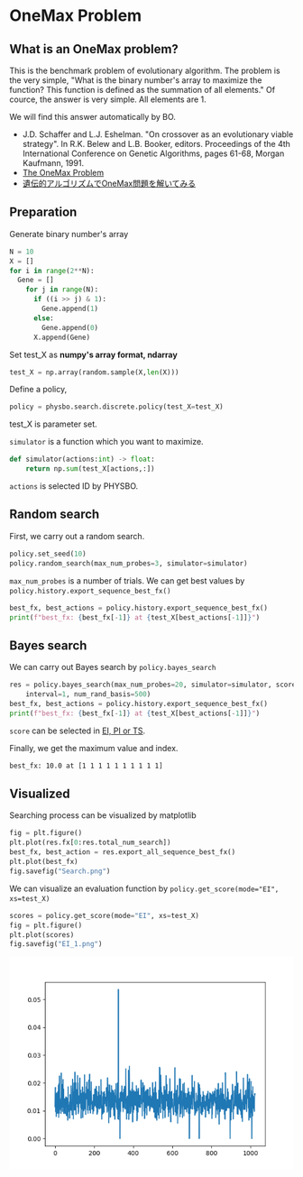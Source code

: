 # OneMax Problem
## What is an OneMax problem?
This is the benchmark problem of evolutionary algorithm. The problem is the very simple,
"What is the binary number's array to maximize the function?
This function is defined as the summation of all elements."
Of cource, the answer is very simple. All elements are 1.

We will find this answer automatically by BO.

- J.D. Schaffer and L.J. Eshelman. "On crossover as an evolutionary viable strategy". In R.K. Belew and L.B. Booker, editors. Proceedings of the 4th International Conference on Genetic Algorithms, pages 61-68, Morgan Kaufmann, 1991.
- [The OneMax Problem](https://tracer.lcc.uma.es/problems/onemax/onemax.html#SE91)
- [遺伝的アルゴリズムでOneMax問題を解いてみる](https://qiita.com/pontyo4/items/a986df2582f3d0aaaa40)


## Preparation
Generate binary number's array
```Python
N = 10
X = []
for i in range(2**N):
  Gene = []
    for j in range(N):
      if ((i >> j) & 1):
        Gene.append(1)
      else:
        Gene.append(0)
      X.append(Gene)
```
Set test_X as **numpy's array format, ndarray**
```Python
test_X = np.array(random.sample(X,len(X)))
```
Define a policy,
```Python
policy = physbo.search.discrete.policy(test_X=test_X)
```
test_X is parameter set.

`simulator` is a function which you want to maximize.
```Python
def simulator(actions:int) -> float:
    return np.sum(test_X[actions,:])
```
`actions` is selected ID by PHYSBO. 

## Random search
First, we carry out a random search.
```Python
policy.set_seed(10)
policy.random_search(max_num_probes=3, simulator=simulator)
```
`max_num_probes` is a number of trials.
We can get best values by `policy.history.export_sequence_best_fx()`
```Python
best_fx, best_actions = policy.history.export_sequence_best_fx()
print(f"best_fx: {best_fx[-1]} at {test_X[best_actions[-1]]}")
```
## Bayes search
We can carry out Bayes search by `policy.bayes_search`
```Python
res = policy.bayes_search(max_num_probes=20, simulator=simulator, score="EI", 
    interval=1, num_rand_basis=500)
best_fx, best_actions = policy.history.export_sequence_best_fx()
print(f"best_fx: {best_fx[-1]} at {test_X[best_actions[-1]]}")
```
`score` can be selected in [EI, PI or TS](https://issp-center-dev.github.io/PHYSBO/manual/master/ja/_modules/physbo/search/score.html).

Finally, we get the maximum value and index.
```Bash
best_fx: 10.0 at [1 1 1 1 1 1 1 1 1 1]
```
## Visualized
Searching process can be visualized by matplotlib
```Python
fig = plt.figure()
plt.plot(res.fx[0:res.total_num_search])
best_fx, best_action = res.export_all_sequence_best_fx()
plt.plot(best_fx)
fig.savefig("Search.png")
```
We can visualize an evaluation function by `policy.get_score(mode="EI", xs=test_X)`
```Python
scores = policy.get_score(mode="EI", xs=test_X)
fig = plt.figure()
plt.plot(scores)
fig.savefig("EI_1.png") 
```
![EI_sample](EI_sample.png)
